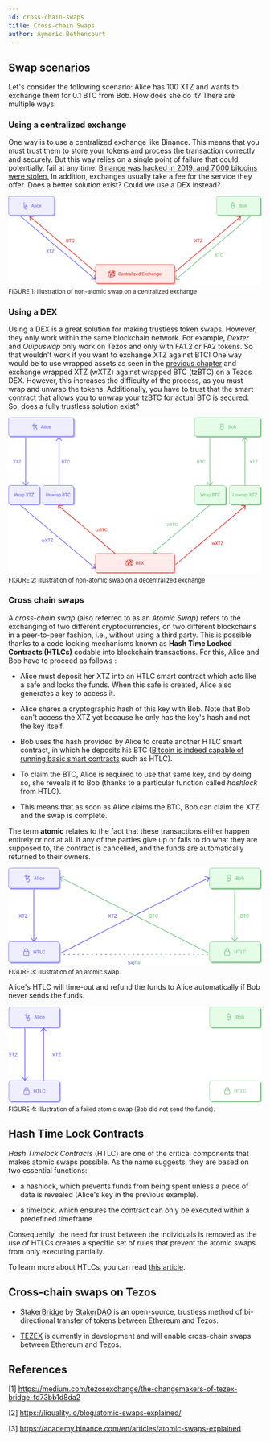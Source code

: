 ```yaml
---
id: cross-chain-swaps
title: Cross-chain Swaps
author: Aymeric Bethencourt
---
```


## Swap scenarios
Let's consider the following scenario: Alice has 100 XTZ and wants to exchange them for 0.1 BTC from Bob. How does she do it? There are multiple ways:

### Using a centralized exchange
One way is to use a centralized exchange like Binance. This means that you must trust them to store your tokens and process the transaction correctly and securely. But this way relies on a single point of failure that could, potentially, fail at any time. [Binance was hacked in 2019, and 7,000 bitcoins were stolen.](https://www.binance.com/en/blog/336904059293999104/Security-Incident-Recap) In addition, exchanges usually take a fee for the service they offer. Does a better solution exist? Could we use a DEX instead?

![](../../static/img/defi/swap-cex.svg)
<small className="figure">FIGURE 1: Illustration of non-atomic swap on a centralized exchange</small>

### Using a DEX
Using a DEX is a great solution for making trustless token swaps. However, they only work within the same blockchain network. For example, _Dexter_ and _Quipuswap_ only work on Tezos and only with FA1.2 or FA2 tokens. So that wouldn't work if you want to exchange XTZ against BTC! One way would be to use wrapped assets as seen in the [previous chapter](defi/wrapped-assets) and exchange wrapped XTZ (wXTZ) against wrapped BTC (tzBTC) on a Tezos DEX. However, this increases the difficulty of the process, as you must wrap and unwrap the tokens. Additionally, you have to trust that the smart contract that allows you to unwrap your tzBTC for actual BTC is secured. So, does a fully trustless solution exist?

![](../../static/img/defi/swap-dex.svg)
<small className="figure">FIGURE 2: Illustration of non-atomic swap on a decentralized exchange</small>

### Cross chain swaps
A _cross-chain swap_ (also referred to as an _Atomic Swap_) refers to the exchanging of two different cryptocurrencies, on two different blockchains in a peer-to-peer fashion, i.e., without using a third party. This is possible thanks to a code locking mechanisms known as **Hash Time Locked Contracts (HTLCs)** codable into blockchain transactions. For this, Alice and Bob have to proceed as follows :

- Alice must deposit her XTZ into an HTLC smart contract which acts like a safe and locks the funds. When this safe is created, Alice also generates a key to access it.

- Alice shares a cryptographic hash of this key with Bob. Note that Bob can't access the XTZ yet because he only has the key's hash and not the key itself.

- Bob uses the hash provided by Alice to create another HTLC smart contract, in which he deposits his BTC ([Bitcoin is indeed capable of running basic smart contracts](/blockchain-basics/smart-contracts) such as HTLC). 

- To claim the BTC, Alice is required to use that same key, and by doing so, she reveals it to Bob (thanks to a particular function called _hashlock_ from HTLC). 

- This means that as soon as Alice claims the BTC, Bob can claim the XTZ and the swap is complete.

The term **atomic** relates to the fact that these transactions either happen entirely or not at all. If any of the parties give up or fails to do what they are supposed to, the contract is cancelled, and the funds are automatically returned to their owners.

![](../../static/img/defi/atomic-swap.svg)
<small className="figure">FIGURE 3: Illustration of an atomic swap.</small>

Alice's HTLC will time-out and refund the funds to Alice automatically if Bob never sends the funds. 

![](../../static/img/defi/atomic-swap-fail.svg)
<small className="figure">FIGURE 4: Illustration of a failed atomic swap (Bob did not send the funds).</small>

## Hash Time Lock Contracts
_Hash Timelock Contracts_ (HTLC) are one of the critical components that makes atomic swaps possible. As the name suggests, they are based on two essential functions: 

- a hashlock, which prevents funds from being spent unless a piece of data is revealed (Alice's key in the previous example).
  
- a timelock, which ensures the contract can only be executed within a predefined timeframe. 

Consequently, the need for trust between the individuals is removed as the use of HTLCs creates a specific set of rules that prevent the atomic swaps from only executing partially.

To learn more about HTLCs, you can read [this article](https://medium.com/blockchainio/what-are-atomic-swaps-bc1d034634c9).

## Cross-chain swaps on Tezos
- [StakerBridge](https://medium.com/stakerdao/stakerbridge-eth-tez-is-live-1841cb75557d) by [StakerDAO](https://www.stakerdao.com/) is an open-source, trustless method of bi-directional transfer of tokens between Ethereum and Tezos.
  
- [TEZEX](https://tezex.io/) is currently in development and will enable cross-chain swaps between Ethereum and Tezos.
  
## References

[1] https://medium.com/tezosexchange/the-changemakers-of-tezex-bridge-fd73bb1d8da2

[2] https://liquality.io/blog/atomic-swaps-explained/

[3] https://academy.binance.com/en/articles/atomic-swaps-explained
